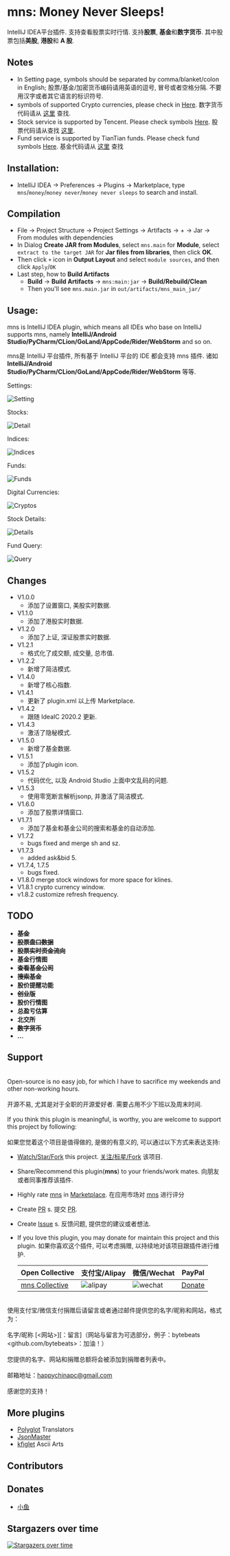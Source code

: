 # mns: Money Never Sleeps!
IntelliJ IDEA平台插件. 支持查看股票实时行情. 支持<b>股票</b>, <b>基金</b>和<b>数字货币</b>. 其中股票包括<b>美股</b>, <b>港股</b>和 <b>A 股</b>.

## Notes

* In Setting page, symbols should be separated by comma/blanket/colon in English; 股票/基金/加密货币编码请用英语的逗号, 冒号或者空格分隔. 不要用汉字或者其它语言的标识符号.
* symbols of supported Crypto currencies, please check in [Here](https://finance.sina.com.cn/blockchain/hq.shtml). 数字货币代码请从 [这里](https://finance.sina.com.cn/blockchain/hq.shtml) 查找.
* Stock service is supported by Tencent. Please check symbols [Here](https://stockapp.finance.qq.com/mstats/). 股票代码请从查找 [这里](https://stockapp.finance.qq.com/mstats/).
* Fund service is supported by TianTian funds. Please check fund symbols [Here](https://fund.eastmoney.com). 基金代码请从 [这里](https://fund.eastmoney.com) 查找

## Installation:
* IntelliJ IDEA -> Preferences -> Plugins -> Marketplace, type `mns`/`money`/`money never`/`money never sleeps` to search and install.

## Compilation

* File -> Project Structure -> Project Settings -> Artifacts -> + -> Jar -> From modules with dependencies
* In Dialog <b>Create JAR from Modules</b>, select `mns.main` for <b>Module</b>, select `extract to the target JAR` for <b>Jar files from libraries</b>, then click <b>OK</b>.
* Then click `+` icon in <b>Output Layout</b> and select `module sources`, and then click `Apply`/`OK`
* Last step, how to <b>Build Artifacts</b>
  * <b>Build</b> -> <b>Build Artifacts</b> -> `mns:main:jar` -> <b>Build/Rebuild/Clean</b>
  * Then you'll see `mns.main.jar` in `out/artifacts/mns_main_jar/`

## Usage:

mns is IntelliJ IDEA plugin, which means all IDEs who base on IntelliJ supports mns, namely <b>IntelliJ/Android Studio/PyCharm/CLion/GoLand/AppCode/Rider/WebStorm</b> and so on.

mns是 IntelliJ 平台插件, 所有基于 IntelliJ 平台的 IDE 都会支持 mns 插件. 诸如 <b>IntelliJ/Android Studio/PyCharm/CLion/GoLand/AppCode/Rider/WebStorm</b> 等等.

Settings:

![Setting](media/mns_settings.png)

Stocks:

![Detail](media/stocks.png)

Indices:

![Indices](media/core_indices.png)

Funds:

![Funds](media/funds.png)

Digital Currencies:

![Cryptos](media/crypto_currency.png)

Stock Details:

![Details](media/stock_details.png)

Fund Query:

![Query](media/fund_search_dialog.png)

## Changes
* V1.0.0
  * 添加了设置窗口, 美股实时数据.
* V1.1.0
  * 添加了港股实时数据.
* V1.2.0
  * 添加了上证, 深证股票实时数据.
* V1.2.1
  * 格式化了成交额, 成交量, 总市值.
* V1.2.2
  * 新增了简洁模式.
* V1.4.0
  * 新增了核心指数.
* V1.4.1
  * 更新了 plugin.xml 以上传 Marketplace.
* V1.4.2
  * 跟随 IdeaIC 2020.2 更新.
* V1.4.3
  * 激活了隐秘模式.
* V1.5.0
  * 新增了基金数据.
* V1.5.1
  * 添加了plugin icon.
* V1.5.2
   * 代码优化, 以及 Android Studio 上面中文乱码的问题.
* V1.5.3
   * 使用零宽断言解析jsonp, 并激活了简洁模式.
* V1.6.0
   * 添加了股票详情窗口.
* V1.7.1
   * 添加了基金和基金公司的搜索和基金的自动添加.
* V1.7.2
    * bugs fixed and merge sh and sz.
* V1.7.3
    * added ask&bid 5.
* V1.7.4, 1.7.5
    * bugs fixed.
* V1.8.0 merge stock windows for more space for klines.
* V1.8.1 crypto currency window.<br>
* v1.8.2 customize refresh frequency.<br>

## TODO
* **<b><s>基金</s></b>**
* **<b><s>股票盘口数据</s></b>**
* **<b><s>股票实时资金流向</s></b>**
* **<b>基金行情图</b>**
* **<b><s>查看基金公司</s></b>**
* **<b><s>搜索基金</s></b>**
* **<b>股价提醒功能</b>**
* **<b><s>创业版</s></b>**
* **<b>股价行情图</b>**
* **<b>总盈亏估算</b>**
* **<b>北交所</b>**
* **<b><s>数字货币</s></b>**
* **<b>...</b>**

## Support
<br>Open-source is no easy job, for which I have to sacrifice my weekends and other non-working hours.</br>
<br>开源不易, 尤其是对于全职的开源爱好者. 需要占用不少下班以及周末时间.</br>
<br>If you think this plugin is meaningful, is worthy, you are welcome to support this project by following:</br>
<br>如果您觉着这个项目是值得做的, 是做的有意义的, 可以通过以下方式来表达支持: </br>

* [Watch/Star/Fork](https://github.com/bytebeats/mns) this project. [关注/标星/Fork](https://github.com/bytebeats/mns) 该项目.
* Share/Recommend this plugin(<b>mns</b>) to your friends/work mates. 向朋友或者同事推荐该插件.
* Highly rate [mns](https://plugins.jetbrains.com/plugin/14801-money-never-sleeps/) in [Marketplace](https://plugins.jetbrains.com/). 在应用市场对 [mns](https://plugins.jetbrains.com/plugin/14801-money-never-sleeps/) 进行评分
* Create [PR](https://github.com/bytebeats/mns/pulls) s. 提交 [PR](https://github.com/bytebeats/mns/pulls).
* Create [Issue](https://github.com/bytebeats/mns/issues) s. 反馈问题, 提供您的建议或者想法.
* If you love this plugin, you may donate for maintain this project and this plugin. 如果你喜欢这个插件, 可以考虑捐赠, 以持续地对该项目跟插件进行维护.

    Open Collective | 支付宝/Alipay | 微信/Wechat | PayPal
    -------------- | -------------- | -------------- | --------------
    <a href=https://opencollective.com/mns-collective>mns Collective</a> | ![alipay](media/alipay_receipt.png) | ![wechat](media/wechat_receipt.png) | <a href=https://www.paypal.me/bytesbeat>Donate</a>

<br>使用支付宝/微信支付捐赠后请留言或者通过邮件提供您的名字/昵称和网站，格式为：</br>
<br>名字/昵称 [<网站>][：留言]（网站与留言为可选部分，例子：bytebeats <github.com/bytebeats>：加油！）</br>
<br>您提供的名字、网站和捐赠总额将会被添加到捐赠者列表中。</br>
<br>邮箱地址：<a href="mailto:happychinapc@gmail.com?subject=mns捐赠&body=你做的工作很有意义, 加油!">happychinapc@gmail.com</a></br>
<br>感谢您的支持！</br>

## More plugins
* [Polyglot](https://github.com/bytebeats/polyglot) Translators
* [JsonMaster](https://github.com/bytebeats/JsonMaster)
* [kfiglet](https://github.com/bytebeats/kfiglet) Ascii Arts

## Contributors

## Donates
* <a href="mailto:vip-cyq@qq.com">小鱼</a>

## Stargazers over time

[![Stargazers over time](https://starchart.cc/bytebeats/mns.svg)](https://starchart.cc/bytebeats/mns)